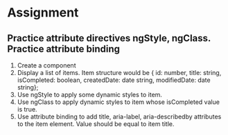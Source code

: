# Assignment

## Practice attribute directives ngStyle, ngClass. Practice attribute binding
1. Create a component
2. Display a list of items. Item structure would be { id: number, title: string, isCompleted: boolean, createdDate: date string, modifiedDate: date string};
3. Use ngStyle to apply some dynamic styles to item.
4. Use ngClass to apply dynamic styles to item whose isCompleted value is true.
5. Use attribute binding to add title, aria-label, aria-describedby attributes to the item element. Value should be equal to item title.